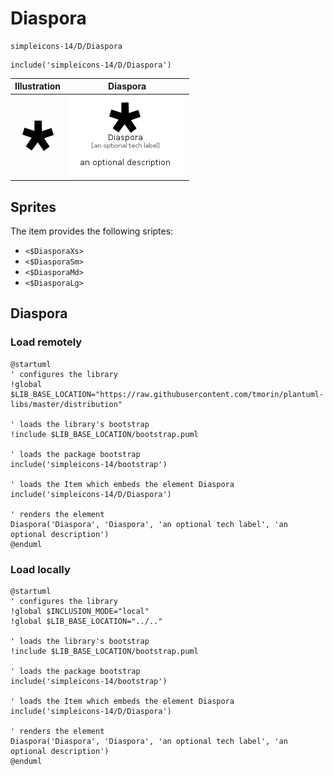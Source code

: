 # Diaspora


```text
simpleicons-14/D/Diaspora
```

```text
include('simpleicons-14/D/Diaspora')
```



| Illustration | Diaspora |
| :---: | :---: |
| ![illustration for Illustration](../../simpleicons-14/D/Diaspora.png) | ![illustration for Diaspora](../../simpleicons-14/D/Diaspora.Local.png) |



## Sprites
The item provides the following sriptes:

- `<$DiasporaXs>`
- `<$DiasporaSm>`
- `<$DiasporaMd>`
- `<$DiasporaLg>`





## Diaspora

### Load remotely
```plantuml
@startuml
' configures the library
!global $LIB_BASE_LOCATION="https://raw.githubusercontent.com/tmorin/plantuml-libs/master/distribution"

' loads the library's bootstrap
!include $LIB_BASE_LOCATION/bootstrap.puml

' loads the package bootstrap
include('simpleicons-14/bootstrap')

' loads the Item which embeds the element Diaspora
include('simpleicons-14/D/Diaspora')

' renders the element
Diaspora('Diaspora', 'Diaspora', 'an optional tech label', 'an optional description')
@enduml
```

### Load locally
```plantuml
@startuml
' configures the library
!global $INCLUSION_MODE="local"
!global $LIB_BASE_LOCATION="../.."

' loads the library's bootstrap
!include $LIB_BASE_LOCATION/bootstrap.puml

' loads the package bootstrap
include('simpleicons-14/bootstrap')

' loads the Item which embeds the element Diaspora
include('simpleicons-14/D/Diaspora')

' renders the element
Diaspora('Diaspora', 'Diaspora', 'an optional tech label', 'an optional description')
@enduml
```

